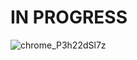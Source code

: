 <h1>IN PROGRESS</h1>

![chrome_P3h22dSl7z](https://github.com/user-attachments/assets/a510b108-adaf-4b5f-8ec4-bed15e4e06a8)

